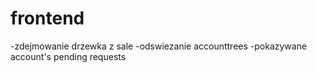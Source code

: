 # frontend

-zdejmowanie drzewka z sale
-odswiezanie accounttrees
-pokazywane account's pending requests